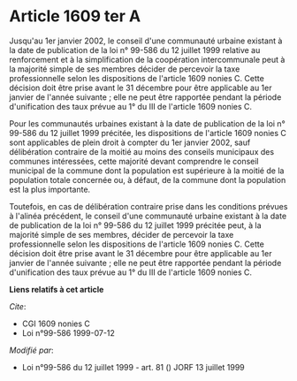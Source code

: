 # Article 1609 ter A

Jusqu'au 1er janvier 2002, le conseil d'une communauté urbaine existant à la date de publication de la loi n° 99-586 du 12
juillet 1999 relative au renforcement et à la simplification de la coopération intercommunale peut à la majorité simple de
ses membres décider de percevoir la taxe professionnelle selon les dispositions de l'article 1609 nonies C. Cette décision
doit être prise avant le 31 décembre pour être applicable au 1er janvier de l'année suivante ; elle ne peut être rapportée
pendant la période d'unification des taux prévue au 1° du III de l'article 1609 nonies C.

Pour les communautés urbaines existant à la date de publication de la loi n° 99-586 du 12 juillet 1999 précitée, les
dispositions de l'article 1609 nonies C sont applicables de plein droit à compter du 1er janvier 2002, sauf délibération
contraire de la moitié au moins des conseils municipaux des communes intéressées, cette majorité devant comprendre le conseil
municipal de la commune dont la population est supérieure à la moitié de la population totale concernée ou, à défaut, de la
commune dont la population est la plus importante.

Toutefois, en cas de délibération contraire prise dans les conditions prévues à l'alinéa précédent, le conseil d'une
communauté urbaine existant à la date de publication de la loi n° 99-586 du 12 juillet 1999 précitée peut, à la majorité
simple de ses membres, décider de percevoir la taxe professionnelle selon les dispositions de l'article 1609 nonies C. Cette
décision doit être prise avant le 31 décembre pour être applicable au 1er janvier de l'année suivante ; elle ne peut être
rapportée pendant la période d'unification des taux prévue au 1° du III de l'article 1609 nonies C.

**Liens relatifs à cet article**

_Cite_:

  - CGI 1609 nonies C
  - Loi n°99-586 1999-07-12

_Modifié par_:

  - Loi n°99-586 du 12 juillet 1999 - art. 81 () JORF 13 juillet 1999
